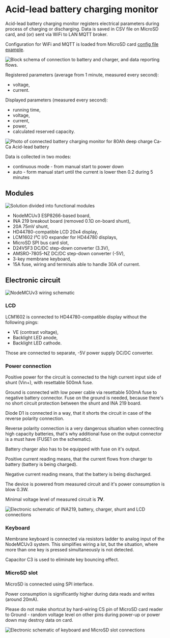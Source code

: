 # Acid-lead battery charging monitor

Acid-lead battery charging monitor registers electrical parameters during process of charging or discharging. Data is saved in CSV file on MicroSD card, and (or) sent via WiFi to LAN MQTT broker.

Configuration for WiFi and MQTT is loaded from MicroSD card [config file example](https://github.com/malipek/battery_charging_monitor/blob/master/config.txt.example).

![Block schema of connection to battery and charger, and data reporting flows.](https://raw.githubusercontent.com/malipek/battery_charging_monitor/master/assets/arduino-battery-charger-monitor.png)

Registered parameters (average from 1 minute, measured every second):

* voltage,
* current.

Displayed parameters (measured every second):

* running time,
* voltage,
* current,
* power,
* calculated reserved capacity.

![Photo of connected battery charging monitor for 80Ah deep charge Ca-Ca Acid-lead battery](https://raw.githubusercontent.com/malipek/battery_charging_monitor/master/assets/arduino_charging_monitor_photo.png)

Data is collected in two modes:

* continuous mode - from manual start to power down
* auto - form manual start until the current is lower then 0.2 during 5 minutes

## Modules

![Solution divided into functional modules](https://raw.githubusercontent.com/malipek/battery_charging_monitor/master/assets/arduino-battery-charger-monitor-blocks.png)

* NodeMCUv3 ESP8266-based board,
* INA 219 breakout board (removed 0.1Ω on-board shunt),
* 20A 75mV shunt,
* HD44780-compatible LCD 20x4 display,
* LCM1602 I²C I/O expander for HD44780 displays,
* MicroSD SPI bus card slot,
* D24V5F3 DC/DC step-down converter (3.3V),
* AMSRO-7805-NZ DC/DC step-down converter (-5V),
* 3-key membrane keyboard,
* 15A fuse, wiring and terminals able to handle 30A of current.

## Electronic circuit

![NodeMCUv3 wiring schematic](https://raw.githubusercontent.com/malipek/battery_charging_monitor/master/assets/arduino-battery-charger-NODEMCUv3.png)

### LCD

LCM1602 is connected to HD44780-compatible display without the following pings:

* VE (contrast voltage),
* Backlight LED anode,
* Backlight LED cathode.

Those are connected to separate, -5V power supply DC/DC converter.

### Power connection

Positive power for the circuit is connected to the high current input side of shunt (Vin+), with resettable 500mA fuse.

Ground is connected with low power cable via resettable 500mA fuse to negative battery connector. Fuse on the ground is needed, because there's no short circuit protection between the shunt and INA 219 board.

Diode D1 is connected in a way, that it shorts the circuit in case of the reverse polarity connection.

Reverse polarity connection is a very dangerous situation when connecting high capacity batteries, that's why additional fuse on the output connector is a must have (FUSE1 on the schematic).

Battery charger also has to be equipped with fuse on it's output.

Positive current reading means, that the current flows from charger to battery (battery is being charged).

Negative current reading means, that the battery is being discharged.

The device is powered from measured circuit and it's power consumption is blow 0.3W.

Minimal voltage level of measured circuit is __7V__.

![Electronic schematic of INA219, battery, charger, shunt and LCD connections](https://raw.githubusercontent.com/malipek/battery_charging_monitor/master/assets/arduino-battery-charger-LCD-INA219-POWER.png)

### Keyboard

Membrane keyboard is connected via resistors ladder to analog input of the NodeMCUv3 system. This simplifies wiring a lot, but the situation, where more than one key is pressed simultaneously is not detected.

Capacitor C3 is used to eliminate key bouncing effect.

### MicroSD slot

MicroSD is connected using SPI interface.

Power consumption is significantly higher during data reads and writes (around 20mA).

Please do not make shortcut by hard-wiring CS pin of MicroSD card reader to Ground - random voltage level on other pins during power-up or power down may destroy data on card.

![Electronic schematic of keyboard and MicroSD slot connections](https://raw.githubusercontent.com/malipek/battery_charging_monitor/master/assets/arduino-battery-charger-MicroSD-Keyboard.png)
